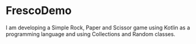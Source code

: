 # FrescoDemo

I am developing a Simple Rock, Paper and Scissor game using Kotlin as a programming language and using Collections and Random classes. 
